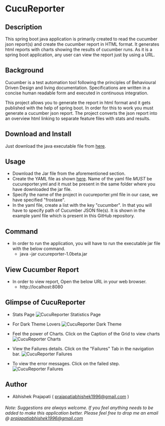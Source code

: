 # CucuReporter

## Description
This spring boot java application is primarily created to read the cucumber json report(s) and create the cucumber report in HTML format. It generates html reports with charts showing the results of cucumber runs. As it is a spring boot application, any user can view the report just by using a URL.
  
## Background
Cucumber is a test automation tool following the principles of Behavioural Driven Design and living documentation. Specifications are written in a concise human readable form and executed in continuous integration.

This project allows you to generate the report in html format and it gets published with the help of spring boot. In order for this to work you must generate a cucumber json report. The project converts the json report into an overview html linking to separate feature files with stats and results.
  
## Download and Install
Just download the java executable file from [here](https://github.com/frostyaxe/CucuReporter/blob/CucuReporter/1.0beta/cucureporter-1.0beta.jar).

## Usage
* Download the Jar file from the aforementioned section.
* Create the YAML file as shown [here](https://github.com/frostyaxe/CucuReporter/blob/CucuReporter/1.0beta/cucureporter.yml). Name of the yaml file *MUST* be cucureporter.yml and it must be present in the same folder where you have downloaded the jar file.
* Specify the name of the project in cucureporter.yml file in our case, we have specified "frostaxe".
* In the yaml file, create a list with the key "cucumber". In that you will have to specify path of Cucumber JSON file(s). It is shown in the example yaml file which is present in this GitHub repository.

## Command 
* In order to run the application, you will have to run the executable jar file with the below command.
    * java -jar cucureporter-1.0beta.jar

## View Cucumber Report
* In order to view report, Open the below URL in your web browser.
  * http://localhost:8080
  
## Glimpse of CucuReporter

* Stats Page 
![CucuReporter Statistics Page](https://github.com/frostyaxe/CucuReporter/blob/CucuReporter/1.0beta/CucuReporter/StatsPage.PNG)

* For Dark Theme Lovers 
![CucuReporter Dark Theme](https://github.com/frostyaxe/CucuReporter/blob/CucuReporter/1.0beta/CucuReporter/DarkTheme.PNG)

* Feel the power of Charts. Click on the Caption of the Grid to view charts 
![CucuReporter Charts](https://github.com/frostyaxe/CucuReporter/blob/CucuReporter/1.0beta/CucuReporter/Graph.PNG)
  

* View the Failures details. Click on the "Failures" Tab in the navigation bar.
![CucuReporter Failures](https://github.com/frostyaxe/CucuReporter/blob/CucuReporter/1.0beta/CucuReporter/ViewFailures.PNG)
 
* To view the error messages. Click on the failed step. 
 ![CucuReporter Failures](https://github.com/frostyaxe/CucuReporter/blob/CucuReporter/1.0beta/CucuReporter/Error.PNG)
  


## Author
* Abhishek Prajapati ( prajapatiabhishek1996@gmail.com )

###### Note: Suggestions are always welcome. If you feel anything needs to be added to make this application better. Please feel free to drop me an email @ prajapatiabhishek1996@gmail.com
